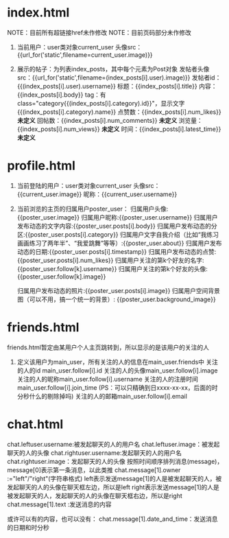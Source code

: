# index.html

NOTE：目前所有超链接href未作修改
NOTE：目前页码部分未作修改

1. 当前用户：user类对象current_user
    头像src：{{url_for('static',filename=current_user.image)}}

2. 展示的帖子：为列表index_posts，其中每个元素为Post对象
    发帖者头像src：{{url_for('static',filename=(index_posts[i].user).image)}}
    发帖者id：{{(index_posts[i].user).username}}
    标题：{{index_posts[i].title}}
    内容：{{index_posts[i].body}}
    tag：有class="category{{(index_posts[i].category).id}}"，显示文字{{(index_posts[i].category).name}}
    点赞数：{{index_posts[i].num_likes}} **未定义**
    回帖数：{{index_posts[i].num_comments}}  **未定义**
    浏览量：{{index_posts[i].num_views}}  **未定义**
    时间：{{index_posts[i].latest_time}} **未定义**

# profile.html

1. 当前登陆的用户：user类对象current_user
    头像src：{{current_user.image}}
    昵称：{{current_user.username}}

2. 当前浏览的主页的归属用户poster_user：
    归属用户头像: {{poster_user.image}}
    归属用户昵称:{{poster_user.username}}
    归属用户发布动态的文字内容:{{poster_user.posts[i].body}}
    归属用户发布动态的分区:{{poster_user.posts[i].category}}
    归属用户文字自我介绍（比如“我练习画画练习了两年半”、“我爱跳舞”等等）:{{poster_user.about}}
    归属用户发布动态的日期:{{poster_user.posts[i].timestamp}}
    归属用户发布动态的点赞:{{poster_user.posts[i].num_likes}}
    归属用户关注的第k个好友的名字:{{poster_user.follow[k].username}}
    归属用户关注的第k个好友的头像:{{poster_user.follow[k].image}}

    归属用户发布动态的照片:{{poster_user.posts[i].image}}
    归属用户空间背景图（可以不用，搞一个统一的背景）: {{poster_user.background_image}}
# friends.html

friends.html暂定由某用户个人主页跳转到，所以显示的是该用户的关注的人
1. 定义该用户为main_user，所有关注的人的信息在main_user.friends中
关注的人的id main_user.follow[i].id
关注的人的头像main_user.follow[i].image
关注的人的昵称main_user.follow[i].username
关注的人的注册时间main_user.follow[i].join_time (PS：可以只精确到日xxxx-xx-xx，后面的时分秒什么的剔除掉吗)
关注的人的邮箱main_user.follow[i].email





# chat.html

chat.leftuser.username:被发起聊天的人的用户名
chat.leftuser.image：被发起聊天的人的头像
chat.rightuser.username:发起聊天的人的用户名
chat.rightuser.image：发起聊天的人的头像
按照时间顺序排列消息(message)，message[0]表示第一条消息，以此类推
chat.message[1].owner :="left"/"right"(字符串格式)
    left表示发送message[1]的人是被发起聊天的人，被发起聊天的人的头像在聊天框左边，所以是left
    right表示发送message[1]的人是被发起聊天的人，发起聊天的人的头像在聊天框右边，所以是right
chat.message[1].text :发送消息的内容

或许可以有的内容，也可以没有：
chat.message[1].date_and_time：发送消息的日期和时分秒

